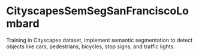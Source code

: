 # CityscapesSemSegSanFranciscoLombard
Training in Cityscapes dataset, implement semantic segmentation to detect objects like cars, pedestrians, bicycles, stop signs,
and traffic lights. 
